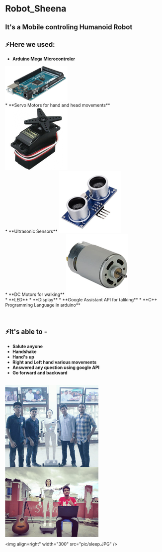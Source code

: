 # Robot_Sheena


## **It's a Mobile controling Humanoid Robot**

## ⚡Here we used:

* **Arduino Mega Microcontroler** 
<img  width="200" src="pic/arduino.png" />
<br/>
* **Servo Motors for hand and head movements**
<img  width="200" src="pic/servo.jpg" />
<br/>
* **Ultrasonic Sensors**
<img  width="200" src="pic/ultrasonic.jpg" />
<br/>
* **DC Motors for walking**
<img  width="200" src="pic/dcmotor.jpg" />
<br/>
* **LED**
* **Display**
* **Google Assistant API for taliking**
* **C++ Programming Language in arduino**
<br/>
<br/>
<br/>

## ⚡It's able to - 
* **Salute anyone**
* **Handshake** 
* **Hand's up**
* **Right and Left hand various movements**
* **Answered any question using google API**
* **Go forward and backward**


<br/>
<img align="left" width="300" src="pic/all.JPG" />

<img align="middle" width="300" src="pic/me.jpg" />

<img align=right" width="300" src="pic/sleep.JPG" />
<br/>
